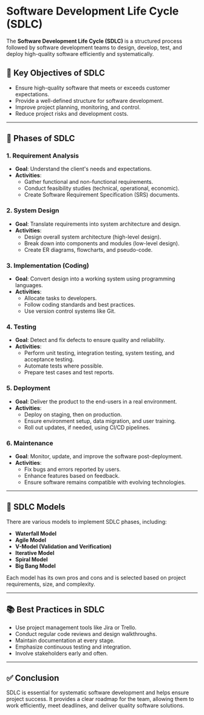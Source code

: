 # Software Development Life Cycle (SDLC)

The **Software Development Life Cycle (SDLC)** is a structured process followed by software development teams to design, develop, test, and deploy high-quality software efficiently and systematically.

## 📌 Key Objectives of SDLC

- Ensure high-quality software that meets or exceeds customer expectations.
- Provide a well-defined structure for software development.
- Improve project planning, monitoring, and control.
- Reduce project risks and development costs.

---

## 🔁 Phases of SDLC

### 1. **Requirement Analysis**
- **Goal**: Understand the client's needs and expectations.
- **Activities**:
  - Gather functional and non-functional requirements.
  - Conduct feasibility studies (technical, operational, economic).
  - Create Software Requirement Specification (SRS) documents.

### 2. **System Design**
- **Goal**: Translate requirements into system architecture and design.
- **Activities**:
  - Design overall system architecture (high-level design).
  - Break down into components and modules (low-level design).
  - Create ER diagrams, flowcharts, and pseudo-code.

### 3. **Implementation (Coding)**
- **Goal**: Convert design into a working system using programming languages.
- **Activities**:
  - Allocate tasks to developers.
  - Follow coding standards and best practices.
  - Use version control systems like Git.

### 4. **Testing**
- **Goal**: Detect and fix defects to ensure quality and reliability.
- **Activities**:
  - Perform unit testing, integration testing, system testing, and acceptance testing.
  - Automate tests where possible.
  - Prepare test cases and test reports.

### 5. **Deployment**
- **Goal**: Deliver the product to the end-users in a real environment.
- **Activities**:
  - Deploy on staging, then on production.
  - Ensure environment setup, data migration, and user training.
  - Roll out updates, if needed, using CI/CD pipelines.

### 6. **Maintenance**
- **Goal**: Monitor, update, and improve the software post-deployment.
- **Activities**:
  - Fix bugs and errors reported by users.
  - Enhance features based on feedback.
  - Ensure software remains compatible with evolving technologies.

---

## 🔄 SDLC Models

There are various models to implement SDLC phases, including:

- **Waterfall Model**
- **Agile Model**
- **V-Model (Validation and Verification)**
- **Iterative Model**
- **Spiral Model**
- **Big Bang Model**

Each model has its own pros and cons and is selected based on project requirements, size, and complexity.

---

## 📚 Best Practices in SDLC

- Use project management tools like Jira or Trello.
- Conduct regular code reviews and design walkthroughs.
- Maintain documentation at every stage.
- Emphasize continuous testing and integration.
- Involve stakeholders early and often.

---

## ✅ Conclusion

SDLC is essential for systematic software development and helps ensure project success. It provides a clear roadmap for the team, allowing them to work efficiently, meet deadlines, and deliver quality software solutions.

